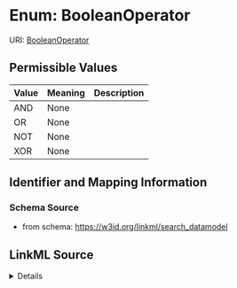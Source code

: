 # Enum: BooleanOperator



URI: [BooleanOperator](BooleanOperator)

## Permissible Values

| Value | Meaning | Description |
| --- | --- | --- |
| AND | None |  |
| OR | None |  |
| NOT | None |  |
| XOR | None |  |







## Identifier and Mapping Information







### Schema Source


* from schema: https://w3id.org/linkml/search_datamodel




## LinkML Source

<details>
```yaml
name: BooleanOperator
from_schema: https://w3id.org/linkml/search_datamodel
rank: 1000
permissible_values:
  AND:
    text: AND
  OR:
    text: OR
  NOT:
    text: NOT
  XOR:
    text: XOR

```
</details>
